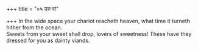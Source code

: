 +++
title = "०५ उरु वां"

+++
In the wide space your chariot reacheth heaven, what time it turneth hither from the ocean.  
     Sweets from your sweet shall drop, lovers of sweetness! These have they dressed for you as dainty viands.